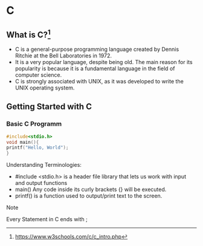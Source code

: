# C

## What is C?[^1]
[^1]: https://www.w3schools.com/c/c_intro.php
- C is a general-purpose programming language created by Dennis Ritchie at the Bell Laboratories in 1972.
- It is a very popular language, despite being old. The main reason for its popularity is because it is a fundamental language in the field of computer science.
- C is strongly associated with UNIX, as it was developed to write the UNIX operating system.

## Getting Started with C
### Basic C Programm
```c
#include<stdio.h>
void main(){
printf("Hello, World");
}
```
Understanding Terminologies:
- #include <stdio.h> is a header file library that lets us work with input and output functions
- main() Any code inside its curly brackets {} will be executed.
- printf() is a function used to output/print text to the screen.
> [!NOTE]
> Every Statement in C ends with ;


